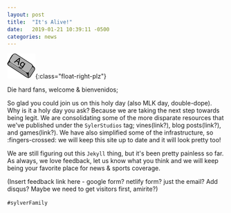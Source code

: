 ```yaml
---
layout: post
title:  "It's Alive!"
date:   2019-01-21 10:39:11 -0500
categories: news
---
```

![SylverStudios SylverBar Logo](/assets/sylverbar100.png){:class="float-right-plz"}

Die hard fans, welcome & bienvenidos;

So glad you could join us on this holy day (also MLK day, double-dope). Why is it a holy day you ask? Because we are taking the next step towards being legit. We are consolidating some of the more disparate resources that we've published under the `SylerStudios` tag; vines(link?), blog posts(link?), and games(link?). We have also simplified some of the infrastructure, so :fingers-crossed: we will keep this site up to date and it will look pretty too!

We are still figuring out this `Jekyll` thing, but it's been pretty painless so far. As always, we love feedback, let us know what you think and we will keep being your favorite place for news & sports coverage.

(Insert feedback link here - google form? netlify form? just the email? Add disqus? Maybe we need to get visitors first, amirite?)

`#sylverFamily`
